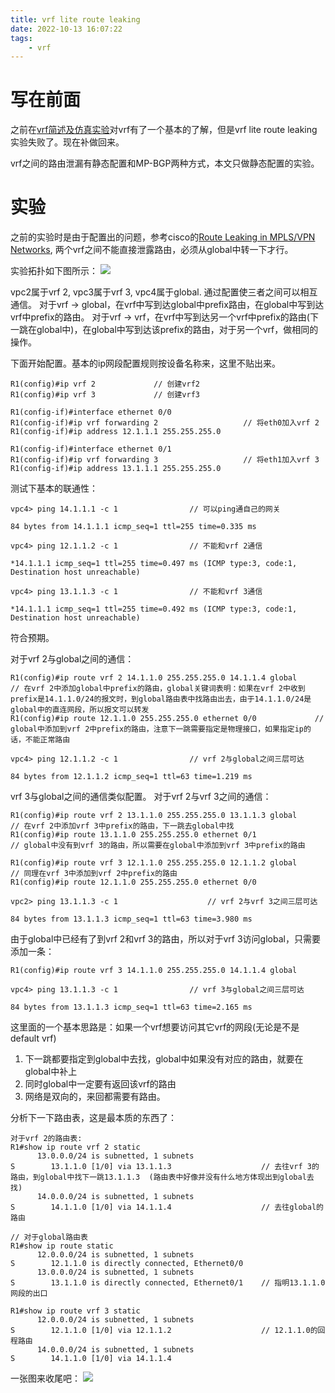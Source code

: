 ```yaml
---
title: vrf lite route leaking
date: 2022-10-13 16:07:22
tags:
    - vrf
---
```


# 写在前面
之前在[vrf简述及仿真实验](https://rancho333.github.io/2021/10/20/vrf%E7%AE%80%E8%BF%B0%E5%8F%8A%E4%BB%BF%E7%9C%9F%E5%AE%9E%E9%AA%8C/)对vrf有了一个基本的了解，但是vrf lite route leaking实验失败了。现在补做回来。

vrf之间的路由泄漏有静态配置和MP-BGP两种方式，本文只做静态配置的实验。
<!--more-->

# 实验
之前的实验时是由于配置出的问题，参考cisco的[Route Leaking in MPLS/VPN Networks](https://www.cisco.com/c/en/us/support/docs/multiprotocol-label-switching-mpls/multiprotocol-label-switching-vpns-mpls-vpns/47807-routeleaking.html#diffvrfs), 两个vrf之间不能直接泄露路由，必须从global中转一下才行。

实验拓扑如下图所示：
![](https://rancho333.github.io/pictures/vrf_leaking_topology.png)

vpc2属于vrf 2, vpc3属于vrf 3, vpc4属于global. 通过配置使三者之间可以相互通信。
对于vrf -> global，在vrf中写到达global中prefix路由，在global中写到达vrf中prefix的路由。
对于vrf -> vrf，在vrf中写到达另一个vrf中prefix的路由(下一跳在global中)，在global中写到达该prefix的路由，对于另一个vrf，做相同的操作。

下面开始配置。基本的ip网段配置规则按设备名称来，这里不贴出来。
```
R1(config)#ip vrf 2             // 创建vrf2
R1(config)#ip vrf 3             // 创建vrf3

R1(config-if)#interface ethernet 0/0
R1(config-if)#ip vrf forwarding 2                   // 将eth0加入vrf 2
R1(config-if)#ip address 12.1.1.1 255.255.255.0

R1(config-if)#interface ethernet 0/1
R1(config-if)#ip vrf forwarding 3                   // 将eth1加入vrf 3
R1(config-if)#ip address 13.1.1.1 255.255.255.0
```

测试下基本的联通性：
```
vpc4> ping 14.1.1.1 -c 1                // 可以ping通自己的网关

84 bytes from 14.1.1.1 icmp_seq=1 ttl=255 time=0.335 ms

vpc4> ping 12.1.1.2 -c 1                // 不能和vrf 2通信

*14.1.1.1 icmp_seq=1 ttl=255 time=0.497 ms (ICMP type:3, code:1, Destination host unreachable)

vpc4> ping 13.1.1.3 -c 1                // 不能和vrf 3通信

*14.1.1.1 icmp_seq=1 ttl=255 time=0.492 ms (ICMP type:3, code:1, Destination host unreachable)
```
符合预期。

对于vrf 2与global之间的通信：
```
R1(config)#ip route vrf 2 14.1.1.0 255.255.255.0 14.1.1.4 global            // 在vrf 2中添加global中prefix的路由，global关键词表明：如果在vrf 2中收到prefix是14.1.1.0/24的报文时，到global路由表中找路由出去，由于14.1.1.0/24是global中的直连网段，所以报文可以转发
R1(config)#ip route 12.1.1.0 255.255.255.0 ethernet 0/0             // global中添加到vrf 2中prefix的路由，注意下一跳需要指定是物理接口，如果指定ip的话，不能正常路由

vpc4> ping 12.1.1.2 -c 1                // vrf 2与global之间三层可达

84 bytes from 12.1.1.2 icmp_seq=1 ttl=63 time=1.219 ms
```

vrf 3与global之间的通信类似配置。
对于vrf 2与vrf 3之间的通信：
```
R1(config)#ip route vrf 2 13.1.1.0 255.255.255.0 13.1.1.3 global            // 在vrf 2中添加vrf 3中prefix的路由，下一跳去global中找
R1(config)#ip route 13.1.1.0 255.255.255.0 ethernet 0/1                     // global中没有到vrf 3的路由，所以需要在global中添加到vrf 3中prefix的路由

R1(config)#ip route vrf 3 12.1.1.0 255.255.255.0 12.1.1.2 global            // 同理在vrf 3中添加到vrf 2中prefix的路由
R1(config)#ip route 12.1.1.0 255.255.255.0 ethernet 0/0        

vpc2> ping 13.1.1.3 -c 1                    // vrf 2与vrf 3之间三层可达

84 bytes from 13.1.1.3 icmp_seq=1 ttl=63 time=3.980 ms
```

由于global中已经有了到vrf 2和vrf 3的路由，所以对于vrf 3访问global，只需要添加一条：
```
R1(config)#ip route vrf 3 14.1.1.0 255.255.255.0 14.1.1.4 global

vpc4> ping 13.1.1.3 -c 1                // vrf 3与global之间三层可达

84 bytes from 13.1.1.3 icmp_seq=1 ttl=63 time=2.165 ms

```

这里面的一个基本思路是：如果一个vrf想要访问其它vrf的网段(无论是不是default vrf)
1. 下一跳都要指定到global中去找，global中如果没有对应的路由，就要在global中补上
2. 同时global中一定要有返回该vrf的路由
3. 网络是双向的，来回都需要有路由。

分析下一下路由表，这是最本质的东西了：
```
对于vrf 2的路由表:
R1#show ip route vrf 2 static         
      13.0.0.0/24 is subnetted, 1 subnets
S        13.1.1.0 [1/0] via 13.1.1.3                    // 去往vrf 3的路由，到global中找下一跳13.1.1.3  (路由表中好像并没有什么地方体现出到global去找)
      14.0.0.0/24 is subnetted, 1 subnets
S        14.1.1.0 [1/0] via 14.1.1.4                    // 去往global的路由

// 对于global路由表
R1#show ip route static 
      12.0.0.0/24 is subnetted, 1 subnets
S        12.1.1.0 is directly connected, Ethernet0/0
      13.0.0.0/24 is subnetted, 1 subnets
S        13.1.1.0 is directly connected, Ethernet0/1    // 指明13.1.1.0网段的出口

R1#show ip route vrf 3 static 
      12.0.0.0/24 is subnetted, 1 subnets
S        12.1.1.0 [1/0] via 12.1.1.2                    // 12.1.1.0的回程路由
      14.0.0.0/24 is subnetted, 1 subnets
S        14.1.1.0 [1/0] via 14.1.1.4                    

```

一张图来收尾吧：
![](https://rancho333.github.io/pictures/vrf_leaking_route.png)